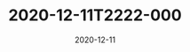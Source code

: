 ---
date: 2020-12-11
title: 2020-12-11T2222-000
hero: 2020/2020-12-11T2222-000.jpeg

# briefly describe the image…
alt: ''

# insert the closed caption text after the three-dash break…
# (include line-breaks, punctuation, and capitalization)
---